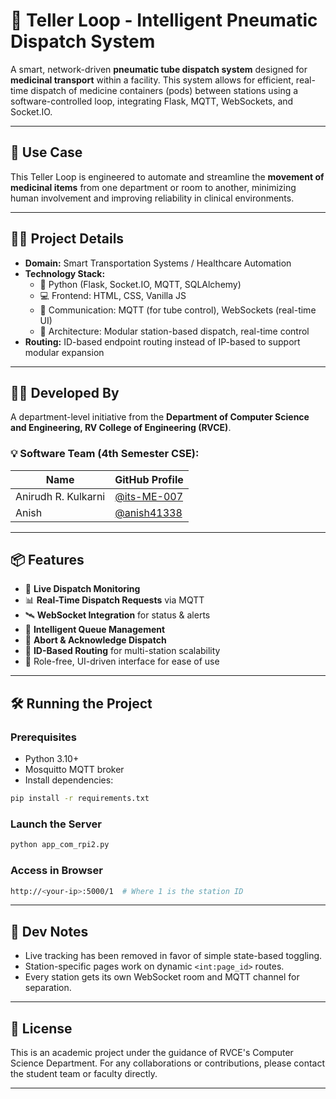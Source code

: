 # 🚀 Teller Loop - Intelligent Pneumatic Dispatch System

A smart, network-driven **pneumatic tube dispatch system** designed for **medicinal transport** within a facility. This system allows for efficient, real-time dispatch of medicine containers (pods) between stations using a software-controlled loop, integrating Flask, MQTT, WebSockets, and Socket.IO.

---

## 🏥 Use Case

This Teller Loop is engineered to automate and streamline the **movement of medicinal items** from one department or room to another, minimizing human involvement and improving reliability in clinical environments.

---

## 👨‍💻 Project Details

- **Domain:** Smart Transportation Systems / Healthcare Automation  
- **Technology Stack:**  
  - 🔧 Python (Flask, Socket.IO, MQTT, SQLAlchemy)  
  - 💻 Frontend: HTML, CSS, Vanilla JS  
  - 📡 Communication: MQTT (for tube control), WebSockets (real-time UI)  
  - 🧠 Architecture: Modular station-based dispatch, real-time control  
- **Routing:** ID-based endpoint routing instead of IP-based to support modular expansion

---

## 👩‍🎓 Developed By

A department-level initiative from the **Department of Computer Science and Engineering, RV College of Engineering (RVCE)**.

### 💡 Software Team (4th Semester CSE):
| Name               | GitHub Profile                               |
|--------------------|----------------------------------------------|
| Anirudh R. Kulkarni | [@its-ME-007](https://github.com/its-ME-007) |
| Anish               | [@anish41338](https://github.com/anish41338) |

---

## 📦 Features

- 🧪 **Live Dispatch Monitoring**  
- 📊 **Real-Time Dispatch Requests** via MQTT  
- 🛰️ **WebSocket Integration** for status & alerts  
- 🧠 **Intelligent Queue Management**  
- 🚨 **Abort & Acknowledge Dispatch**  
- 🧼 **ID-Based Routing** for multi-station scalability  
- 🔐 Role-free, UI-driven interface for ease of use

---

## 🛠️ Running the Project

### Prerequisites
- Python 3.10+
- Mosquitto MQTT broker
- Install dependencies:

```bash
pip install -r requirements.txt
```

### Launch the Server
```bash
python app_com_rpi2.py
```

### Access in Browser
```bash
http://<your-ip>:5000/1  # Where 1 is the station ID
```

---

## 🧪 Dev Notes

- Live tracking has been removed in favor of simple state-based toggling.
- Station-specific pages work on dynamic `<int:page_id>` routes.
- Every station gets its own WebSocket room and MQTT channel for separation.

---

## 📄 License

This is an academic project under the guidance of RVCE's Computer Science Department. For any collaborations or contributions, please contact the student team or faculty directly.

---
